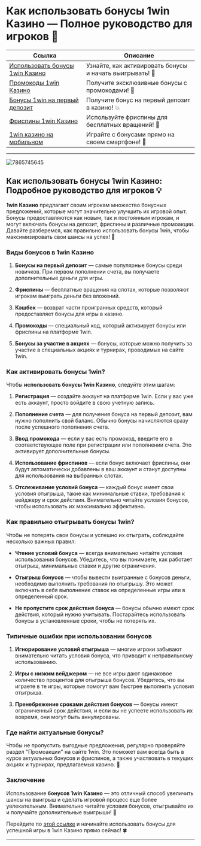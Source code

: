 # Как использовать бонусы 1win Казино — Полное руководство для игроков 🎰

| **Ссылка**                                | **Описание**             |
|-------------------------------------------|--------------------------|
| [Использовать бонусы 1win Казино](https://brandplay.link/6F5VqbyZ) | Узнайте, как активировать бонусы и начать выигрывать! 💸 |
| [Промокоды 1win Казино](https://brandplay.link/6F5VqbyZ) | Получите эксклюзивные бонусы с промокодами! 🎁 |
| [Бонусы 1win на первый депозит](https://brandplay.link/6F5VqbyZ) | Получите бонус на первый депозит в казино! 💥 |
| [Фриспины 1win Казино](https://brandplay.link/6F5VqbyZ) | Используйте фриспины для бесплатных вращений! 🎰 |
| [1win казино на мобильном](https://brandplay.link/6F5VqbyZ) | Играйте с бонусами прямо на своем смартфоне! 📱 |

---
![7865745645](https://github.com/user-attachments/assets/0a2a2577-2eaa-47cf-860b-a040b4f5e1d2)

## Как использовать бонусы 1win Казино: Подробное руководство для игроков 💡

**1win Казино** предлагает своим игрокам множество бонусных предложений, которые могут значительно улучшить их игровой опыт. Бонусы предоставляются как новым, так и постоянным игрокам, и могут включать бонусы на депозит, фриспины и различные промоакции. Давайте разберемся, как правильно использовать бонусы 1win, чтобы максимизировать свои шансы на успех! 🎰

### Виды бонусов в 1win Казино

1. **Бонусы на первый депозит** — самые популярные бонусы среди новичков. При первом пополнении счета, вы получаете дополнительные деньги для игры.
   
2. **Фриспины** — бесплатные вращения на слотах, которые позволяют игрокам выиграть деньги без вложений.
   
3. **Кэшбек** — возврат части проигранных средств, который предоставляет бонусы для игры в казино.

4. **Промокоды** — специальный код, который активирует бонусы или фриспины на платформе 1win.

5. **Бонусы за участие в акциях** — бонусы, которые можно получить за участие в специальных акциях и турнирах, проводимых на сайте 1win.

### Как активировать бонусы 1win?

Чтобы **использовать бонусы 1win Казино**, следуйте этим шагам:

1. **Регистрация** — создайте аккаунт на платформе 1win. Если у вас уже есть аккаунт, просто войдите в свою учетную запись.

2. **Пополнение счета** — для получения бонуса на первый депозит, вам нужно пополнить свой баланс. Обычно бонусы начисляются сразу после успешного пополнения счета.

3. **Ввод промокода** — если у вас есть промокод, введите его в соответствующее поле при регистрации или пополнении счета. Это активирует дополнительные бонусы.

4. **Использование фриспинов** — если бонус включает фриспины, они будут автоматически добавлены в ваш аккаунт и станут доступны для использования на выбранных слотах.

5. **Отслеживание условий бонуса** — каждый бонус имеет свои условия отыгрыша, такие как минимальные ставки, требования к вейджеру и срок действия. Внимательно читайте условия бонусов, чтобы использовать их максимально эффективно.

### Как правильно отыгрывать бонусы 1win?

Чтобы не потерять свои бонусы и успешно их отыграть, соблюдайте несколько важных правил:

- **Чтение условий бонуса** — всегда внимательно читайте условия использования бонусов. Убедитесь, что вы понимаете, как работает отыгрыш, минимальные ставки и другие ограничения.
  
- **Отыгрыш бонусов** — чтобы вывести выигранные с бонусов деньги, необходимо выполнить требования по отыгрышу. Это может включать в себя выполнение ставок на определенные игры или в определенный срок.

- **Не пропустите срок действия бонуса** — бонусы обычно имеют срок действия, который нужно учитывать. Постарайтесь использовать бонусы в установленные сроки, чтобы не потерять их.

### Типичные ошибки при использовании бонусов

1. **Игнорирование условий отыгрыша** — многие игроки забывают внимательно читать условия бонуса, что приводит к неправильному использованию.
   
2. **Игры с низким вейджером** — не все игры дают одинаковое количество процентов для отыгрыша бонусов. Убедитесь, что вы играете в те игры, которые помогут вам быстрее выполнить условия отыгрыша.

3. **Пренебрежение сроками действия бонусов** — бонусы имеют ограниченный срок действия, и если вы не успеете использовать их вовремя, они могут быть аннулированы.

### Где найти актуальные бонусы?

Чтобы не пропустить выгодные предложения, регулярно проверяйте раздел "Промоакции" на сайте 1win. Это поможет вам всегда быть в курсе актуальных бонусов и фриспинов, а также участвовать в текущих акциях и турнирах, предлагаемых казино. 📅

### Заключение

Использование **бонусов 1win Казино** — это отличный способ увеличить шансы на выигрыш и сделать игровой процесс еще более увлекательным. Внимательно читайте условия бонусов, отыгрывайте их и получайте дополнительные выигрыши! 💸

Перейдите по [этой ссылке](https://brandplay.link/6F5VqbyZ) и начинайте использовать бонусы для успешной игры в 1win Казино прямо сейчас! 🍀

---
